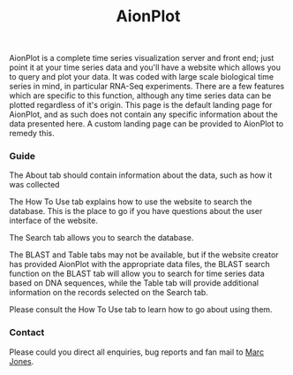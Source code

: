 <h1 id="sec0" align='center'>AionPlot</h1>

<br>

AionPlot is a complete time series visualization server and front end; just point it at your time series data and you'll have a website which allows you to query and plot your data.
It was coded with large scale biological time series in mind, in particular RNA-Seq experiments.
There are a few features which are specific to this function, although any time series data can be plotted regardless of it's origin.
This page is the default landing page for AionPlot, and as such does not contain any specific information about the data presented here.
A custom landing page can be provided to AionPlot to remedy this.

### Guide

The About tab should contain information about the data, such as how it was collected

The How To Use tab explains how to use the website to search the database.
This is the place to go if you have questions about the user interface of the website.

The Search tab allows you to search the database.

The BLAST and Table tabs may not be available, but if the website creator has provided AionPlot with the appropriate data files, the BLAST search function on the BLAST tab will allow you to search for time series data based on DNA sequences, while the Table tab will provide additional information on the records selected on the Search tab.

Please consult the How To Use tab to learn how to go about using them.

### Contact

Please could you direct all enquiries, bug reports and fan mail to [Marc Jones](mailto:m4rcj0n35@gmail.com).
